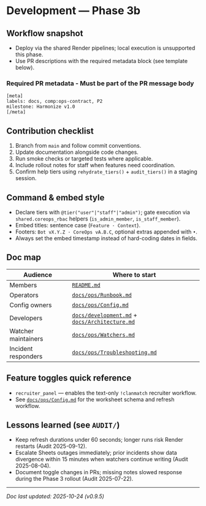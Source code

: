 # Development — Phase 3b

## Workflow snapshot
- Deploy via the shared Render pipelines; local execution is unsupported this phase.
- Use PR descriptions with the required metadata block (see template below).

### Required PR metadata - Must be part of the PR message body 
```
[meta]
labels: docs, comp:ops-contract, P2
milestone: Harmonize v1.0
[/meta]
```

## Contribution checklist
1. Branch from `main` and follow commit conventions.
2. Update documentation alongside code changes.
3. Run smoke checks or targeted tests where applicable.
4. Include rollout notes for staff when features need coordination.
5. Confirm help tiers using `rehydrate_tiers()` + `audit_tiers()` in a staging session.

## Command & embed style
- Declare tiers with `@tier("user"|"staff"|"admin")`; gate execution via
  `shared.coreops_rbac` helpers (`is_admin_member`, `is_staff_member`).
- Embed titles: sentence case (`Feature · Context`).
- Footers: `Bot vX.Y.Z · CoreOps vA.B.C`, optional extras appended with ` • `.
- Always set the embed timestamp instead of hard-coding dates in fields.

## Doc map
| Audience | Where to start |
| --- | --- |
| Members | [`README.md`](../README.md) |
| Operators | [`docs/ops/Runbook.md`](ops/Runbook.md) |
| Config owners | [`docs/ops/Config.md`](ops/Config.md) |
| Developers | [`docs/development.md`](development.md) + [`docs/Architecture.md`](Architecture.md) |
| Watcher maintainers | [`docs/ops/Watchers.md`](ops/Watchers.md) |
| Incident responders | [`docs/ops/Troubleshooting.md`](ops/Troubleshooting.md) |

## Feature toggles quick reference
- `recruiter_panel` — enables the text-only `!clanmatch` recruiter workflow.
- See [`docs/ops/Config.md`](ops/Config.md#feature-toggles-worksheet) for the
  worksheet schema and refresh workflow.

## Lessons learned (see `AUDIT/`)
- Keep refresh durations under 60 seconds; longer runs risk Render restarts (Audit 2025-09-12).
- Escalate Sheets outages immediately; prior incidents show data divergence within 15
  minutes when watchers continue writing (Audit 2025-08-04).
- Document toggle changes in PRs; missing notes slowed response during the Phase 3 rollout
  (Audit 2025-07-22).

---

_Doc last updated: 2025-10-24 (v0.9.5)_
